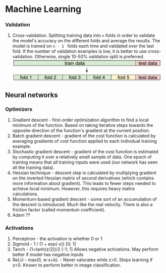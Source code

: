 # Machine Learning

### Validation

1. Cross-validation. Splitting training data into `n` folds in order to validate the model's accuracy on the different
folds and average the results. The model is trained on `n - 1 ` folds each time and validated over the last fold. If the
number of validation examples is low, it is better to use cross-validation. Otherwise, single 10-50% validation split is
preferred.
![](/crossval.jpeg)

## Neural networks

### Optimizers
1. Gradient descent - first-order optimization algorithm to find a local minimum of the function. Based on taking iterative steps towards the opposite direction of the function's gradient at the current position.
2. Batch gradient descent - gradient of the cost function is calculated by averaging gradients of cost function applied to each individual training example. 
3. Stochastic gradient descent - gradient of the cost function is estimated by computing it over a relatively small sample of data. One epoch of training means that all training inputs were used (our network has seen all the training data).
4. Hessian technique - descent step is calculated by multiplying gradient on the inverted Hessian matrix of second derivatives (which contains more information about gradient). This leads to fewer steps needed to achieve local minimum. However, this requires heavy matrix calculations.
5. Momentum-based gradient descent - some sort of an accumulation of the descent is introduced. Much like the real velocity. There is also a friction factor (called momentum coefficient). 
6. Adam ??

### Activations
1. Perceptron - the activation is whether 0 or 1
2. Sigmoid - 1 / (1 + exp(-x)) [0; 1]
2. Tanch - (1+tanh(z/2))/2 [-1; 1] Allows negative activations. May perform better if model has negative inputs
3. ReLU - max(0, w⋅x+b). - Never saturates while z>0. Stops learning if z<0. Known to perform better in image classification.